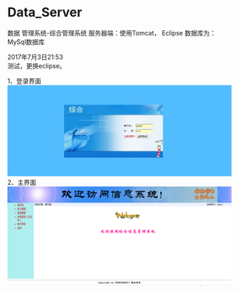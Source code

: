 # Data_Server
数据 管理系统-综合管理系统
服务器端：使用Tomcat， Eclipse
数据库为：MySql数据库

2017年7月3日21:53  
测试，更换eclipse。


1、登录界面
![image](https://github.com/fengzy1990/pics/blob/master/3333.png)
2、主界面
![image](https://github.com/fengzy1990/pics/blob/master/dataserver-main.png)
